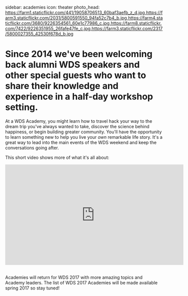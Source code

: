 sidebar: academies
icon: theater
photo_head: https://farm1.staticflickr.com/441/19058706513_60baf3aefb_z_d.jpg,https://farm3.staticflickr.com/2031/5800591550_94fa52c7b4_b.jpg,https://farm4.staticflickr.com/3680/9226354561_60e1c77986_c.jpg,https://farm8.staticflickr.com/7422/9226351955_26fafe47fe_c.jpg,https://farm3.staticflickr.com/2317/5800027355_42530f678d_b.jpg

# Since 2014 we've been welcoming back alumni WDS speakers and other special guests who want to share their knowledge and experience in a half-day workshop setting.

At a WDS Academy, you might learn how to travel hack your way to the dream trip you've always wanted to take, discover the science behind happiness, or begin building greater community. You'll have the opportunity to learn something new to help you live your <i>own</i> remarkable life story. It's a great way to lead into the main events of the WDS weekend and keep the conversations going after.

This short video shows more of what it's all about:

<iframe src="https://player.vimeo.com/video/121164251?title=0&byline=0&portrait=0" width="570" height="321" frameborder="0" webkitallowfullscreen mozallowfullscreen allowfullscreen></iframe>&nbsp; <br>

<!-- We're excited to announce that Academies are back in 2016! We're extending this year's Academies to include a wide range of awesome topics and feature several favorite WDS speakers from over the years.

Registration for Academies is separate from WDS itself, and we offer registration both to WDS attendees as well as to the general public (for a slightly higher registration fee). Please note, if you are attending WDS (360 or Connect), please log in to your WDS account before making your Academy selection. 

**Each Academy has a limited number of free "Insider Access" seats only available to WDS 360 and Connect attendees on a first-come, first-serve basis.**

There is no limit to how many Academies you can register for but please note that you can only purchase Academies for yourself. No physical ticket or confirmation will be required upon check in, just a valid photo ID. Academy tickets are capacity controlled and offered on a first-come, first-served basis. All tickets are <b>non-refundable</b> and <b>non-transferrable</b>. 

If you have any questions or need any assistance, please contact our concierge team at <b><font color="orange">concierge@wds.fm</font></b>. 

**Please Note: registration for WDS Academies is currently open, only for WDS 360 attendees. Registration for WDS Connect and the general public will go live June 6th.**

-->

Academies will return for WDS 2017 with more amazing topics and Academy leaders. The list of WDS 2017 Academies will be made available spring 2017 so stay tuned!

<div class="zig-zags_blue"></div>

